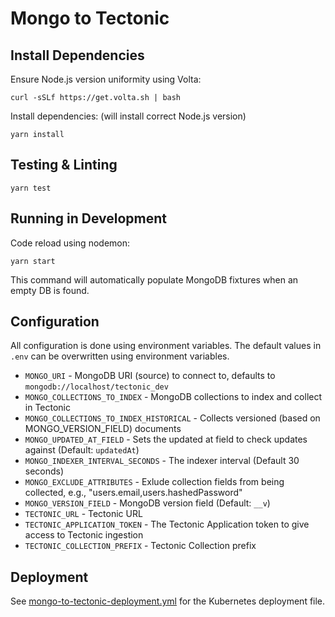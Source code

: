 # Mongo to Tectonic

## Install Dependencies

Ensure Node.js version uniformity using Volta:

```
curl -sSLf https://get.volta.sh | bash
```

Install dependencies: (will install correct Node.js version)

```
yarn install
```

## Testing & Linting

```
yarn test
```

## Running in Development

Code reload using nodemon:

```
yarn start
```

This command will automatically populate MongoDB fixtures when an empty DB is found.

## Configuration

All configuration is done using environment variables. The default values in `.env` can be overwritten using environment variables.

- `MONGO_URI` - MongoDB URI (source) to connect to, defaults to `mongodb://localhost/tectonic_dev`
- `MONGO_COLLECTIONS_TO_INDEX` - MongoDB collections to index and collect in Tectonic
- `MONGO_COLLECTIONS_TO_INDEX_HISTORICAL` - Collects versioned (based on MONGO_VERSION_FIELD) documents
- `MONGO_UPDATED_AT_FIELD` - Sets the updated at field to check updates against (Default: `updatedAt`)
- `MONGO_INDEXER_INTERVAL_SECONDS` - The indexer interval (Default 30 seconds)
- `MONGO_EXCLUDE_ATTRIBUTES` - Exlude collection fields from being collected, e.g., "users.email,users.hashedPassword"
- `MONGO_VERSION_FIELD` - MongoDB version field (Default: `__v`)
- `TECTONIC_URL` - Tectonic URL
- `TECTONIC_APPLICATION_TOKEN` - The Tectonic Application token to give access to Tectonic ingestion
- `TECTONIC_COLLECTION_PREFIX` - Tectonic Collection prefix

## Deployment

See [mongo-to-tectonic-deployment.yml](mongo-to-tectonic-deployment.yml) for the Kubernetes deployment file.